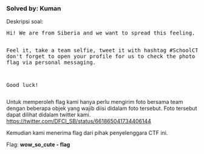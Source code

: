 <h3>Solved by: Kuman</h3>
Deskripsi soal:
<pre>
Hi! We are from Siberia and we want to spread this feeling.

Feel it, take a team selfie, tweet it with hashtag #SchoolCTF and don't forget to open your profile for us to check the photo and send the flag via personal messaging.

Good luck!
</pre>
Untuk memperoleh flag kami hanya perlu mengirim foto bersama team dengan beberapa objek yang wajib diisi didalam foto tersebut.
Foto tersebut dapat dilihat didalam twitter kami. 
https://twitter.com/DFCI_SB/status/661865041734406144

Kemudian kami menerima flag dari pihak penyelenggara CTF ini. 

Flag: <b>wow_so_cute - flag</b>
